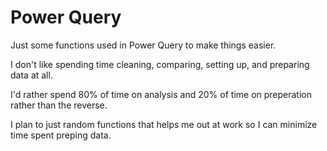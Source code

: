 # Power Query
Just some functions used in Power Query to make things easier.

I don't like spending time cleaning, comparing, setting up, and preparing data at all. 

I'd rather spend 80% of time on analysis and 20% of time on preperation rather than the reverse.

I plan to just random functions that helps me out at work so I can minimize time spent preping data. 
